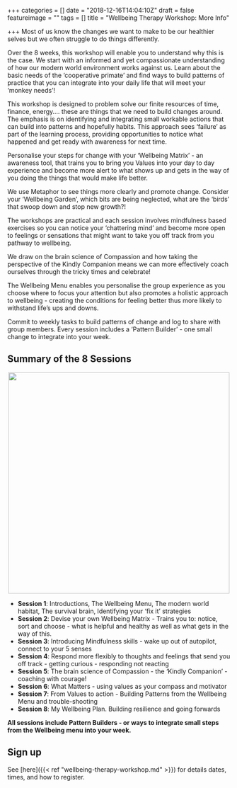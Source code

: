 +++
categories = []
date = "2018-12-16T14:04:10Z"
draft = false
featureimage = ""
tags = []
title = "Wellbeing Therapy Workshop: More Info"

+++
Most of us know the changes we want to make to be our healthier selves but we often struggle to do things differently.

Over the 8 weeks, this workshop will enable you to understand why this is the
case. We start with an informed and yet compassionate understanding of how our
modern world environment works against us. Learn about the basic needs of the
‘cooperative primate’ and find ways to build patterns of practice that you can
integrate into your daily life that will meet your ‘monkey needs’!

This workshop is designed to problem solve our finite resources of time,
finance, energy…. these are things that we need to build changes around. The
emphasis is on identifying and integrating small workable actions that can
build into patterns and hopefully habits. This approach sees ‘failure’ as part
of the learning process, providing opportunities to notice what happened and
get ready with awareness for next time.

Personalise your steps for change with your ‘Wellbeing Matrix’ - an awareness
tool, that trains you to bring you Values into your day to day experience and
become more alert to  what shows up and gets in the way of you doing the
things that would make life better.

We use Metaphor  to see things more clearly and promote change. Consider your
‘Wellbeing Garden’, which bits are being neglected, what are the ‘birds’ that
swoop down and stop new growth?!

The workshops are practical and each session involves mindfulness based
exercises so you can notice your ‘chattering mind’ and become more open to
feelings or sensations that might want to take you off track from you pathway
to wellbeing.

We draw on the brain science of Compassion and how taking the perspective of
the Kindly Companion means we can more effectively coach ourselves through the
tricky times and celebrate!

The Wellbeing Menu enables you personalise the group experience as you choose
where to focus your attention but also promotes a holistic approach to
wellbeing -  creating the conditions for feeling better thus more likely to
withstand life’s ups and downs.

Commit to weekly tasks to build patterns of change and log to share with group
members. Every session includes a ‘Pattern Builder’ - one small change to
integrate into your week.

## Summary of the 8 Sessions

<img src="../img/wellbeing-summary.jpg" style="width: 500px; height: auto; display: block; margin: 0 auto;" />

* **Session 1**: Introductions, The Wellbeing Menu, The modern world habitat, The survival brain, Identifying your ‘fix it’ strategies
* **Session 2**: Devise your own Wellbeing Matrix - Trains you to: notice, sort and choose - what is helpful and healthy as well as what gets in the way of this.
* **Session 3**: Introducing Mindfulness skills - wake up out of autopilot, connect to your 5 senses
* **Session 4**: Respond more flexibly to  thoughts and feelings that send you off track - getting curious - responding not reacting
* **Session 5**: The brain science of Compassion - the ‘Kindly Companion’ - coaching with courage!
* **Session 6**: What Matters - using values as your compass and motivator
* **Session 7**: From Values to action - Building Patterns from the Wellbeing Menu and trouble-shooting
* **Session 8**: My Wellbeing Plan. Building resilience and going forwards

**All sessions include Pattern Builders - or ways to integrate small steps
from the Wellbeing menu into your week.**

## Sign up

See [here]({{< ref "wellbeing-therapy-workshop.md" >}}) for details dates,
times, and how to register.

